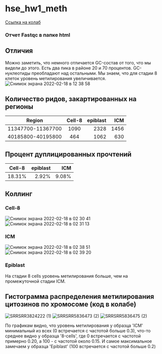 # hse_hw1_meth

[Ссылка на колаб](https://colab.research.google.com/drive/1M3cKutOufZlpK8SJ6AS5_NiXjytYNR5h?usp=sharing)

### Отчет Fastqc в папке html

## Отличия
Можно заметить, что немного отличается GC-состав от того, что мы видели до этого. 
Есть два пика в районе 20 и 70 процентов. GC-нуклеотиды преобладают над остальными. Мы знаем, что для стадии 8 клеток уровень метилирования увеличивается.
![Снимок экрана 2022-02-18 в 12 38 58](https://user-images.githubusercontent.com/32986053/154657115-9acad694-4860-4a16-a4fe-b5861ebd172f.png)

## Количество ридов, закартированных на регионы

| Region       | Cell-8                | epiblast |   ICM      |
| ------------- |:------------------:| -----:| -----:|
| 11347700-11367700    |  1090   | 2328 | 1456
| 40185800-40195800    | 464 |  1062  | 630

## Процент дуплицированных прочтений
| Cell-8                | epiblast |   ICM      |
|:------------------:| -----:| -----:|
 |  18.31%   | 2.92% | 9.08%

## Коллинг
### Cell-8
![Снимок экрана 2022-02-18 в 02 30 41](https://user-images.githubusercontent.com/32986053/154589026-edab1990-e94a-4846-86cd-39999e7e753f.png)
![Снимок экрана 2022-02-18 в 02 31 13](https://user-images.githubusercontent.com/32986053/154589093-5a807b2b-1446-4011-b09e-cfbed2e204f6.png)

### ICM
![Снимок экрана 2022-02-18 в 02 38 51](https://user-images.githubusercontent.com/32986053/154589839-2ff4217f-8ac6-4daf-ad24-8be5aa9b5d73.png)
![Снимок экрана 2022-02-18 в 02 39 20](https://user-images.githubusercontent.com/32986053/154589899-e8a4cea7-ccb2-4116-b88c-79e953711469.png)

### Epiblast

На стадии 8 cells уровень метилирования больше, чем на промежуточной стадии ICM.

## Гистограмма распределения метилирования цитозинов по хромосоме (код в колабе)
![SRRSRR3824222 (1)](https://user-images.githubusercontent.com/32986053/154590486-e5e8251a-ec08-4047-addc-ab9a1fb486c4.png)
![SRRSRR5836473 (2)](https://user-images.githubusercontent.com/32986053/154590511-2a53d6be-33f1-4fca-b5fa-2058de53a4ff.png)
![SRRSRR5836475 (2)](https://user-images.githubusercontent.com/32986053/154590537-b4bfb329-686f-4543-b7f9-7ac2d7e71ba5.png)


По графикам видно, что уровень метилирования у образца 'ICM' минимальный из всех (0 встречается с частотой больше 0.3), что-то среднее видно у образца '8-cells', где 0 встречается с частотой примерно 0.20, а 100 - с частотой около 0.15. И самое максимальное замечаем у образца 'Epiblast' (100 встречается с частотой больше 0.2)







